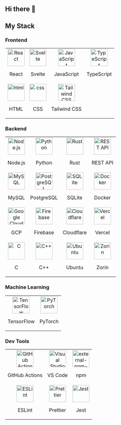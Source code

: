 ## Hi there 👋

<!--
**aaronstanek/aaronstanek** is a ✨ _special_ ✨ repository because its `README.md` (this file) appears on your GitHub profile.

Here are some ideas to get you started:

- 🔭 I’m currently working on ...
- 🌱 I’m currently learning ...
- 👯 I’m looking to collaborate on ...
- 🤔 I’m looking for help with ...
- 💬 Ask me about ...
- 📫 How to reach me: ...
- 😄 Pronouns: ...
- ⚡ Fun fact: ...
-->

<!-- <style>
    .skill-icon {
        border-bottom: 1px solid rgb(208, 215, 222);
        border-right: 1px solid rgb(208, 215, 222);
        padding: 15px;
    }
</style> -->

## My Stack

### Frontend

<table>
    <tr>
        <td align="center">
            <img src="https://techstack-generator.vercel.app/react-icon.svg" title="React" alt="React" width="55" height="55" />
            <p>React</p>
        </td>
        <td align="center">
            <img src="https://cdn.worldvectorlogo.com/logos/svelte-1.svg" title="Svelte" alt="Svelte" width="55" height="55" />
            <p>Svelte</p>
        </td>
        <td align="center">
            <img src="https://techstack-generator.vercel.app/js-icon.svg" title="JavaScript" alt="JavaScript" width="55" height="55" />
            <p>JavaScript</p>
        </td>
        <td align="center">
            <img src="https://techstack-generator.vercel.app/ts-icon.svg" title="TypeScript" alt="TypeScript" width="55" height="55" />
            <p>TypeScript</p>
        </td>
    </tr>
    <tr>
        <td align="center">
            <img src="https://img.icons8.com/color/2x/html-5.png" title="HTML" alt="html" width="55" height="55" />
            <p>HTML</p>
        </td>
        <td align="center">
            <img src="https://img.icons8.com/color/2x/css3.png" title="CSS" alt="css" width="55" height="55" />
            <p>CSS</p>
        </td>
        <td align="center">
            <img src="https://skillicons.dev/icons?theme=dark&i=tailwind" title="Tailwind CSS" alt="Tailwind CSS" width="55" height="55" />
            <p>Tailwind CSS</p>
        </td>
    </tr>
</table>

### Backend

<table>
    <tr>
        <td align="center">
            <img src="https://cdn.worldvectorlogo.com/logos/nodejs-1.svg" title="Node.js" alt="Node.js" width="55" height="55" />
            <p>Node.js</p>
        </td>
        <td align="center">
            <img src="https://techstack-generator.vercel.app/python-icon.svg" title="Python" alt="Python" width="55" height="55" />
            <p>Python</p>
        </td>
        <td align="center">
            <img src="https://cdn.worldvectorlogo.com/logos/rust.svg" title="Rust" alt="Rust" width="55" height="55" />
            <p>Rust</p>
        </td>
        <td align="center">
            <img src="https://techstack-generator.vercel.app/restapi-icon.svg" title="REST API" alt="REST API" width="55" height="55" />
            <p>REST API</p>
        </td>
    </tr>
    <tr>
        <td align="center">
            <img src="https://techstack-generator.vercel.app/mysql-icon.svg" title="MySQL" alt="MySQL" width="55" height="55" />
            <p>MySQL</p>
        </td>
        <td align="center">
            <img src="https://img.icons8.com/color/2x/postgreesql.png" title="PostgreSQL" alt="PostgreSQL" width="55" height="55" />
            <p>PostgreSQL</p>
        </td>
        <td align="center">
            <img src="https://skillicons.dev/icons?theme=light&i=sqlite" title="SQLite" alt="SQLite" width="55" height="55" />
            <p>SQLite</p>
        </td>
        <td align="center">
            <img src="https://techstack-generator.vercel.app/docker-icon.svg" title="Docker" alt="Docker" width="55" height="55" />
            <p>Docker</p>
        </td>
    </tr>
    <tr>
        <td align="center">
            <img src="https://cdn.worldvectorlogo.com/logos/google-cloud-1.svg" title="Google Cloud Platform" alt="Google Cloud Platform" width="55" height="55" />
            <p>GCP</p>
        </td>
        <td align="center">
            <img src="https://cdn.worldvectorlogo.com/logos/firebase-1.svg" title="Firebase" alt="Firebase" width="55" height="55" />
            <p>Firebase</p>
        </td>
        <td align="center">
            <img src="https://skillicons.dev/icons?theme=light&i=cloudflare" title="Cloudflare" alt="Cloudflare" width="55" height="55" />
            <p>Cloudflare</p>
        </td>
        <td align="center">
            <img src="https://skillicons.dev/icons?theme=light&i=vercel" title="Vercel" alt="Vercel" width="55" height="55" />
            <p>Vercel</p>
        </td>
    </tr>
    <tr>
        <td align="center">
            <img src="https://cdn.worldvectorlogo.com/logos/c-1.svg" title="C" alt="C" width="55" height="55" />
            <p>C</p>
        </td>
        <td align="center">
            <img src="https://cdn.worldvectorlogo.com/logos/c.svg" title="C++" alt="C++" width="55" height="55" />
            <p>C++</p>
        </td>
        <td align="center">
            <img src="https://cdn.worldvectorlogo.com/logos/ubuntu-4.svg" title="Ubuntu" alt="Ubuntu" width="55" height="55" />
            <p>Ubuntu</p>
        </td>
        <td align="center">
            <img src="https://cdn.worldvectorlogo.com/logos/zorin-logomark.svg" title="Zorin" alt="Zorin" width="55" height="55" />
            <p>Zorin</p>
        </td>
    </tr>
</table>

### Machine Learning

<table>
    <tr>
        <td align="center">
            <img src="https://img.icons8.com/color/2x/tensorflow.png" title="TensorFlow" alt="TensorFlow" width="55" height="55" />
            <p>TensorFlow</p>
        </td>
        <td align="center">
            <img src="https://skillicons.dev/icons?theme=light&i=pytorch" title="PyTorch" alt="PyTorch" width="55" height="55" />
            <p>PyTorch</p>
        </td>
    </tr>
</table>

### Dev Tools

<table>
    <tr>
        <td align="center">
            <img src="https://skillicons.dev/icons?theme=dark&i=githubactions" title="GitHub Actions" alt="GitHub Actions" width="55" height="55" />
            <p>GitHub Actions</p>
        </td>
        <td align="center">
            <img src="https://cdn.worldvectorlogo.com/logos/visual-studio-code-1.svg" title="Visual Studio Code" alt="Visual Studio Code" width="55" height="55" />
            <p>VS Code</p>
        </td>
        <td align="center">
            <img src="https://img.icons8.com/external-tal-revivo-regular-tal-revivo/96/external-npm-a-package-manager-for-the-javascript-programming-language-logo-regular-tal-revivo.png" alt="external-npm-a-package-manager-for-the-javascript-programming-language-logo-regular-tal-revivo" title="Node Package Manager" alt="Node Package Manager" width="55" height="55" />
            <p>npm</p>
        </td>
    <tr>
    </tr>
        <td align="center">
            <img src="https://techstack-generator.vercel.app/eslint-icon.svg" title="ESLint" alt="ESLint" width="55" height="55" />
            <p>ESLint</p>
        </td>
        <td align="center">
            <img src="https://techstack-generator.vercel.app/prettier-icon.svg" title="Prettier" alt="Prettier" width="55" height="55" />
            <p>Prettier</p>
        </td>
        <td align="center">
            <img src="https://techstack-generator.vercel.app/jest-icon.svg" title="Jest" alt="Jest" width="55" height="55" />
            <p>Jest</p>
        </td>
    </tr>
</table>
